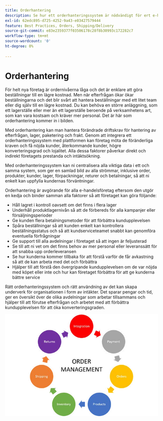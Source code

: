 ```yaml
---
title: Orderhantering
description: Se hur ett orderhanteringssystem är nödvändigt för ert e-handelsföretag.
exl-id: 62edc895-d725-4252-9a43-e03427579444
feature: Best Practices, Orders, Shipping/Delivery
source-git-commit: e83e2359377f03506178c28f8b30993c172282c7
workflow-type: tm+mt
source-wordcount: '0'
ht-degree: 0%

---
```


# Orderhantering

För helt nya företag är ordernivåerna låga och det är enklare att göra beställningar till en lägre kostnad. Men när efterfrågan ökar ökar beställningarna och det blir svårt att hantera beställningar med ett litet team eller dig själv till en lägre kostnad. Du kan behöva en större anläggning, som ett lagerställe eller mer än ett lagerställe beroende på verksamhetens art, som kan vara kostsam och kräver mer personal. Det är här som orderhantering kommer in i bilden.

Med orderhantering kan man hantera förändrade driftskrav för hantering av efterfrågan, lager, paketering och frakt. Genom att integrera ett orderhanteringssystem med plattformen kan företag möta de föränderliga kraven och få nöjda kunder, återkommande kunder, högre konverteringsgrad och lojalitet. Alla dessa faktorer påverkar direkt och indirekt företagets prestanda och intäktsökning.

Med orderhanteringssystem kan ni centralisera alla viktiga data i ett och samma system, som ger en samlad bild av alla strömmar, inklusive order, produkter, kunder, lager, förpackningar, returer och betalningar, så att ni enkelt kan uppfylla kundernas förväntningar.

Orderhantering är avgörande för alla e-handelsföretag eftersom den utgör en kedja och binder samman alla faktorer så att företaget kan göra följande:

- Håll lagret i kontroll oavsett om det finns i flera lager
- Underhåll produktlagernivån så att de förbereds för alla kampanjer eller försäljningsperioder
- Ge kunden flera betalningsmetoder för att förbättra kundupplevelsen
- Spåra beställningar så att kunden enkelt kan kontrollera beställningsstatus och så att kundserviceteamet snabbt kan genomföra eventuella förfrågningar
- Ge support till alla avdelningar i företaget så att ingen är feljusterad
- Se till att ni vet om det finns behov av mer personal eller leveranssätt för att snabba upp orderleveransen
- Se hur kunderna kommer tillbaka för att förstå varför de får avkastning så att de kan arbeta med det och förbättra
- Hjälper till att förstå den övergripande kundupplevelsen om de var nöjda med köpet eller inte och hur kan företaget förbättra för att ge kunderna bättre service

Rätt orderhanteringssystem och rätt användning av det kan skapa underverk för organisationen i form av intäkter. Det sparar pengar och tid, ger en översikt över de olika avdelningar som arbetar tillsammans och hjälper till att förutse efterfrågan och arbetet med att förbättra kundupplevelsen för att öka konverteringsgraden.

![Processdiagram för orderhantering](../../assets/playbooks/order-management.png)
